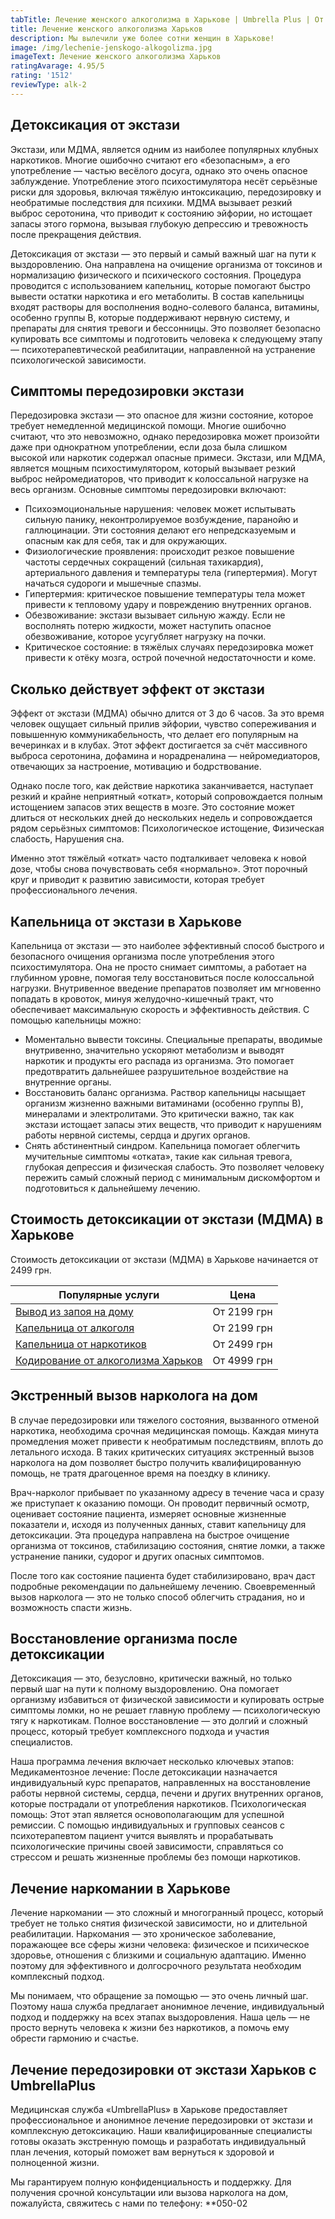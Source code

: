 ```yaml
---
tabTitle: Лечение женского алкоголизма в Харькове | Umbrella Plus | От 2500 грн
title: Лечение женского алкоголизма Харьков
description: Мы вылечили уже более сотни женщин в Харькове!
image: /img/lechenie-jenskogo-alkogolizma.jpg
imageText: Лечение женского алкоголизма Харьков
ratingAvarage: 4.95/5
rating: '1512'
reviewType: alk-2
---
```


## Детоксикация от экстази

Экстази, или МДМА, является одним из наиболее популярных клубных наркотиков. Многие ошибочно считают его «безопасным», а его употребление — частью весёлого досуга, однако это очень опасное заблуждение. Употребление этого психостимулятора несёт серьёзные риски для здоровья, включая тяжёлую интоксикацию, передозировку и необратимые последствия для психики. МДМА вызывает резкий выброс серотонина, что приводит к состоянию эйфории, но истощает запасы этого гормона, вызывая глубокую депрессию и тревожность после прекращения действия.

Детоксикация от экстази — это первый и самый важный шаг на пути к выздоровлению. Она направлена на очищение организма от токсинов и нормализацию физического и психического состояния. Процедура проводится с использованием капельниц, которые помогают быстро вывести остатки наркотика и его метаболиты. В состав капельницы входят растворы для восполнения водно-солевого баланса, витамины, особенно группы В, которые поддерживают нервную систему, и препараты для снятия тревоги и бессонницы. Это позволяет безопасно купировать все симптомы и подготовить человека к следующему этапу — психотерапевтической реабилитации, направленной на устранение психологической зависимости.

## Симптомы передозировки экстази

Передозировка экстази — это опасное для жизни состояние, которое требует немедленной медицинской помощи. Многие ошибочно считают, что это невозможно, однако передозировка может произойти даже при однократном употреблении, если доза была слишком высокой или наркотик содержал опасные примеси. Экстази, или МДМА, является мощным психостимулятором, который вызывает резкий выброс нейромедиаторов, что приводит к колоссальной нагрузке на весь организм. Основные симптомы передозировки включают:

* Психоэмоциональные нарушения: человек может испытывать сильную панику, неконтролируемое возбуждение, паранойю и галлюцинации. Эти состояния делают его непредсказуемым и опасным как для себя, так и для окружающих.
* Физиологические проявления: происходит резкое повышение частоты сердечных сокращений (сильная тахикардия), артериального давления и температуры тела (гипертермия). Могут начаться судороги и мышечные спазмы.
* Гипертермия: критическое повышение температуры тела может привести к тепловому удару и повреждению внутренних органов.
* Обезвоживание: экстази вызывает сильную жажду. Если не восполнять потерю жидкости, может наступить опасное обезвоживание, которое усугубляет нагрузку на почки.
* Критическое состояние: в тяжёлых случаях передозировка может привести к отёку мозга, острой почечной недостаточности и коме.

## Сколько действует эффект от экстази

Эффект от экстази (МДМА) обычно длится от 3 до 6 часов. За это время человек ощущает сильный прилив эйфории, чувство сопереживания и повышенную коммуникабельность, что делает его популярным на вечеринках и в клубах. Этот эффект достигается за счёт массивного выброса серотонина, дофамина и норадреналина — нейромедиаторов, отвечающих за настроение, мотивацию и бодрствование.

Однако после того, как действие наркотика заканчивается, наступает резкий и крайне неприятный «откат», который сопровождается полным истощением запасов этих веществ в мозге. Это состояние может длиться от нескольких дней до нескольких недель и сопровождается рядом серьёзных симптомов: Психологическое истощение, Физическая слабость, Нарушения сна.

Именно этот тяжёлый «откат» часто подталкивает человека к новой дозе, чтобы снова почувствовать себя «нормально». Этот порочный круг и приводит к развитию зависимости, которая требует профессионального лечения.

## Капельница от экстази в Харькове

Капельница от экстази — это наиболее эффективный способ быстрого и безопасного очищения организма после употребления этого психостимулятора. Она не просто снимает симптомы, а работает на глубинном уровне, помогая телу восстановиться после колоссальной нагрузки. Внутривенное введение препаратов позволяет им мгновенно попадать в кровоток, минуя желудочно-кишечный тракт, что обеспечивает максимальную скорость и эффективность действия. С помощью капельницы можно:

* Моментально вывести токсины. Специальные препараты, вводимые внутривенно, значительно ускоряют метаболизм и выводят наркотик и продукты его распада из организма. Это помогает предотвратить дальнейшее разрушительное воздействие на внутренние органы. 
* Восстановить баланс организма. Раствор капельницы насыщает организм жизненно важными витаминами (особенно группы В), минералами и электролитами. Это критически важно, так как экстази истощает запасы этих веществ, что приводит к нарушениям работы нервной системы, сердца и других органов. 
* Снять абстинентный синдром. Капельница помогает облегчить мучительные симптомы «отката», такие как сильная тревога, глубокая депрессия и физическая слабость. Это позволяет человеку пережить самый сложный период с минимальным дискомфортом и подготовиться к дальнейшему лечению.

## Стоимость детоксикации от экстази (МДМА) в Харькове

Стоимость детоксикации от экстази (МДМА) в Харькове начинается от 2499 грн.

| Популярные услуги                                                                                          | Цена        |
| ---------------------------------------------------------------------------------------------------------- | ----------- |
| [Вывод из запоя на дому](https://umbrella-plus.com.ua/kharkiv/vivod-iz-zapoia-na-domy-kharkiv/)            | От 2199 грн |
| [Капельница от алкоголя](https://umbrella-plus.com.ua/kharkiv/kapelnica_ot_alkogola_na_domy_kharkiv/)      | От 2199 грн |
| [Капельница от наркотиков](https://umbrella-plus.com.ua/kharkiv/kap-ot-nark-kharkiv/)                      | От 2499 грн |
| [Кодирование от алкоголизма Харьков](https://umbrella-plus.com.ua/kharkiv/kodirovka-ot-alkogolia-kharkiv/) | От 4999 грн |

## Экстренный вызов нарколога на дом

В случае передозировки или тяжелого состояния, вызванного отменой наркотика, необходима срочная медицинская помощь. Каждая минута промедления может привести к необратимым последствиям, вплоть до летального исхода. В таких критических ситуациях экстренный вызов нарколога на дом позволяет быстро получить квалифицированную помощь, не тратя драгоценное время на поездку в клинику.

Врач-нарколог прибывает по указанному адресу в течение часа и сразу же приступает к оказанию помощи. Он проводит первичный осмотр, оценивает состояние пациента, измеряет основные жизненные показатели и, исходя из полученных данных, ставит капельницу для детоксикации. Эта процедура направлена на быстрое очищение организма от токсинов, стабилизацию состояния, снятие ломки, а также устранение паники, судорог и других опасных симптомов.

После того как состояние пациента будет стабилизировано, врач даст подробные рекомендации по дальнейшему лечению. Своевременный вызов нарколога — это не только способ облегчить страдания, но и возможность спасти жизнь.

## Восстановление организма после детоксикации

Детоксикация — это, безусловно, критически важный, но только первый шаг на пути к полному выздоровлению. Она помогает организму избавиться от физической зависимости и купировать острые симптомы ломки, но не решает главную проблему — психологическую тягу к наркотикам. Полное восстановление — это долгий и сложный процесс, который требует комплексного подхода и участия специалистов.

Наша программа лечения включает несколько ключевых этапов: Медикаментозное лечение: После детоксикации назначается индивидуальный курс препаратов, направленных на восстановление работы нервной системы, сердца, печени и других внутренних органов, которые пострадали от употребления наркотиков. Психологическая помощь: Этот этап является основополагающим для успешной ремиссии. С помощью индивидуальных и групповых сеансов с психотерапевтом пациент учится выявлять и прорабатывать психологические причины своей зависимости, справляться со стрессом и решать жизненные проблемы без помощи наркотиков.

## Лечение наркомании в Харькове

Лечение наркомании — это сложный и многогранный процесс, который требует не только снятия физической зависимости, но и длительной реабилитации. Наркомания — это хроническое заболевание, поражающее все сферы жизни человека: физическое и психическое здоровье, отношения с близкими и социальную адаптацию. Именно поэтому для эффективного и долгосрочного результата необходим комплексный подход.

Мы понимаем, что обращение за помощью — это очень личный шаг. Поэтому наша служба предлагает анонимное лечение, индивидуальный подход и поддержку на всех этапах выздоровления. Наша цель — не просто вернуть человека к жизни без наркотиков, а помочь ему обрести гармонию и счастье.

## Лечение передозировки от экстази Харьков с UmbrellaPlus

Медицинская служба «UmbrellaPlus» в Харькове предоставляет профессиональное и анонимное лечение передозировки от экстази и комплексную детоксикацию. Наши квалифицированные специалисты готовы оказать экстренную помощь и разработать индивидуальный план лечения, который поможет вам вернуться к здоровой и полноценной жизни.

Мы гарантируем полную конфиденциальность и поддержку. Для получения срочной консультации или вызова нарколога на дом, пожалуйста, свяжитесь с нами по телефону: \*\*050-02
